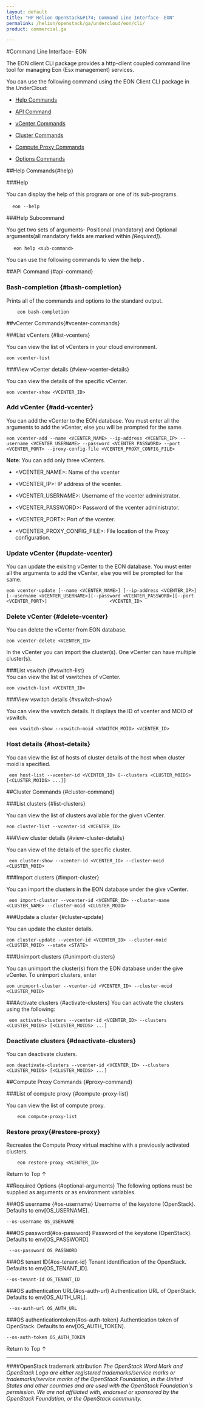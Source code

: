 ```yaml
---
layout: default
title: "HP Helion OpenStack&#174; Command Line Interface- EON"
permalink: /helion/openstack/ga/undercloud/eon/cli/
product: commercial.ga

---
```

<!--UNDER REVISION-->

<script>

function PageRefresh {
onLoad="window.refresh"
}

PageRefresh();

</script>

<!---
<p style="font-size: small;"> <a href="/helion/openstack/services/compute/overview/">&#9664; PREV</a> | <a href="/helion/openstack/services/overview/">&#9650; UP</a> | <a href="/helion/openstack/services/imaging/overview/"> NEXT &#9654</a> </p>

-->

#Command Line Interface- EON 


The EON client CLI package provides a http-client coupled command line tool for managing Eon (Esx management) services.
 

You can use the following command using the EON Client CLI package in the UnderCloud:


* [Help Commands](#help)

* [API Command](#api-command)

* [vCenter Commands](#vcenter-commands)

* [Cluster Commands](#cluster-commands)

* [Compute Proxy Commands](#proxy-command)

* [Options Commands](#optional-commands)
 
##Help Commands{#help}

###Help

You can display the help of this program or one of its sub-programs.

   	`eon --help `


###Help Subcommand

You get two sets of arguments- Positional (mandatory) and Optional arguments(all mandatory fields are marked within *[Required]*).

   ` eon help <sub-command> `


You can use the following commands to view the help .


##API Command {#api-command}

### Bash-completion {#bash-completion}

Prints all of the commands and options to the standard output.

		eon bash-completion


##vCenter Commands{#vcenter-commands}

###List vCenters {#list-vcenters}

You can view the list of vCenters in your cloud environment. 


    eon vcenter-list 


###View vCenter details {#view-vcenter-details}

You can view the details of the specific vCenter. 

	eon vcenter-show <VCENTER_ID>


### Add vCenter {#add-vcenter}

You can add the vCenter to the EON database. You must enter all the arguments to add the vCenter, else you will be prompted for the same. 

	eon vcenter-add --name <VCENTER_NAME> --ip-address <VCENTER_IP> --username <VCENTER_USERNAME> --password <VCENTER_PASSWORD> --port <VCENTER_PORT> --proxy-config-file <VCENTER_PROXY_CONFIG_FILE>


**Note**: You can add only three vCenters.

 * &lt;VCENTER_NAME>: Name of the vcenter 
                        
 * &lt;VCENTER_IP>: IP address of the vcenter.
                         
 * &lt;VCENTER_USERNAME>: Username of the vcenter administrator. 
                       
 *  &lt;VCENTER_PASSWORD>: Password of the vcenter administrator.

 *  &lt;VCENTER_PORT>: Port of the vcenter. 

 * &lt;VCENTER&#095;PROXY&#095;CONFIG&#095;FILE>:  File location of the Proxy configuration.


### Update vCenter {#update-vcenter}

You can update the exisitng vCenter to the EON database. You must enter all the arguments to add the vCenter, else you will be prompted for the same. 

	eon vcenter-update [--name <VCENTER_NAME>] [--ip-address <VCENTER_IP>][--username <VCENTER_USERNAME>][--password <VCENTER_PASSWORD>][--port <VCENTER_PORT>]                       <VCENTER_ID>


### Delete vCenter {#delete-vcenter}

You can delete the vCenter from EON database.  

	eon vcenter-delete <VCENTER_ID>

In the vCenter you can import the cluster(s). One vCenter can have multiple cluster(s).

###List vswitch {#vswitch-list}        
You can view the list of vswitches of vCenter.

    eon vswitch-list <VCENTER_ID>


###View vswitch details {#vswitch-show}        

You can view the vswitch details. It displays the ID of vcenter and MOID of vswitch.

	 eon vswitch-show --vswitch-moid <VSWITCH_MOID> <VCENTER_ID>


### Host details {#host-details}

You can view the list of hosts of cluster details of the host when cluster moid is specified.

	 eon host-list --vcenter-id <VCENTER_ID> [--clusters <CLUSTER_MOIDS> [<CLUSTER_MOIDS> ...]]

##Cluster Commands {#cluster-command}

###List clusters {#list-clusters}

You can view the list of clusters available for the given vCenter. 

	eon cluster-list --vcenter-id <VCENTER_ID>


###View cluster details {#view-cluster-details}

You can view of the details of the specific cluster. 

	 eon cluster-show --vcenter-id <VCENTER_ID> --cluster-moid <CLUSTER_MOID>


###Import clusters {#import-cluster}

You can import the clusters in the EON database under the give vCenter. 

	 eon import-cluster --vcenter-id <VCENTER_ID> --cluster-name <CLUSTER_NAME> --cluster-moid <CLUSTER_MOID>


###Update a cluster {#cluster-update}

You can update the cluster details. 

	eon cluster-update --vcenter-id <VCENTER_ID> --cluster-moid <CLUSTER_MOID> --state <STATE>


###Unimport clusters {#unimport-clusters}

You can unimport the cluster(s) from the EON database under the give vCenter. To unimport  clusters, enter

	eon unimport-cluster --vcenter-id <VCENTER_ID> --cluster-moid <CLUSTER_MOID>


###Activate clusters {#activate-clusters}
You can activate the clusters using the following:

	 eon activate-clusters --vcenter-id <VCENTER_ID> --clusters <CLUSTER_MOIDS> [<CLUSTER_MOIDS> ...]


### Deactivate clusters {#deactivate-clusters}
You can deactivate clusters.   

 	eon deactivate-clusters --vcenter-id <VCENTER_ID> --clusters <CLUSTER_MOIDS> [<CLUSTER_MOIDS> ...]

            

##Compute Proxy Commands {#proxy-command}

###List of compute proxy {#compute-proxy-list}  

You can view the list of compute proxy.

		eon compute-proxy-list


### Restore proxy{#restore-proxy}       

Recreates the Compute Proxy virtual machine with a previously activated clusters.

		eon restore-proxy <VCENTER_ID>


<a href="#top" style="padding:14px 0px 14px 0px; text-decoration: none;"> Return to Top &#8593; </a>


##Required Options {#optional-arguments}
The following options must be supplied as arguments or as environment variables.

###OS username {#os-username}
Username of the keystone (OpenStack). Defaults to env[OS_USERNAME].
  
	--os-username OS_USERNAME
                        
 
###OS password{#os-password}
Password of the keystone (OpenStack).  Defaults to env[OS_PASSWORD].
	
	 --os-password OS_PASSWORD
                       
 
###OS tenant ID{#os-tenant-id}
Tenant identification of the OpenStack. Defaults to env[OS&#095;TENANT&#095;ID].

	--os-tenant-id OS_TENANT_ID
                                           
 
###OS authentication URL{#os-auth-url}
Authentication URL of OpenStack. Defaults to env[OS&#095;AUTH&#095;URL].
 
	 --os-auth-url OS_AUTH_URL

###OS authenticationtoken{#os-auth-token}
Authentication token of OpenStack. Defaults to env[OS&#095;AUTH&#095;TOKEN].

  	--os-auth-token OS_AUTH_TOKEN



<a href="#top" style="padding:14px 0px 14px 0px; text-decoration: none;"> Return to Top &#8593; </a>


----
####OpenStack trademark attribution
*The OpenStack Word Mark and OpenStack Logo are either registered trademarks/service marks or trademarks/service marks of the OpenStack Foundation, in the United States and other countries and are used with the OpenStack Foundation's permission. We are not affiliated with, endorsed or sponsored by the OpenStack Foundation, or the OpenStack community.*
